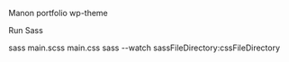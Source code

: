 Manon portfolio wp-theme


Run Sass

sass main.scss main.css
sass --watch sassFileDirectory:cssFileDirectory